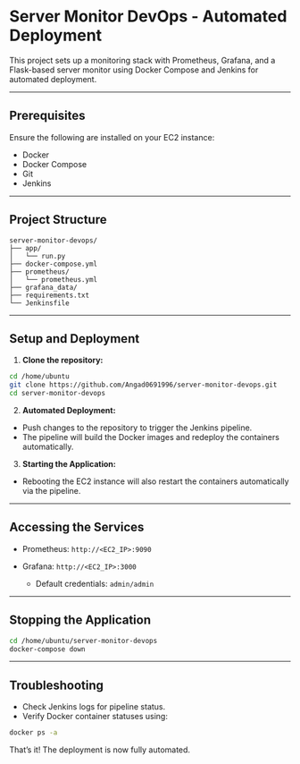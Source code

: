 # Server Monitor DevOps - Automated Deployment

This project sets up a monitoring stack with Prometheus, Grafana, and a Flask-based server monitor using Docker Compose and Jenkins for automated deployment.

---

## Prerequisites

Ensure the following are installed on your EC2 instance:

* Docker
* Docker Compose
* Git
* Jenkins

---

## Project Structure

```
server-monitor-devops/
├── app/
│   └── run.py
├── docker-compose.yml
├── prometheus/
│   └── prometheus.yml
├── grafana_data/
├── requirements.txt
└── Jenkinsfile
```

---

## Setup and Deployment

1. **Clone the repository:**

```bash
cd /home/ubuntu
git clone https://github.com/Angad0691996/server-monitor-devops.git
cd server-monitor-devops
```

2. **Automated Deployment:**

* Push changes to the repository to trigger the Jenkins pipeline.
* The pipeline will build the Docker images and redeploy the containers automatically.

3. **Starting the Application:**

* Rebooting the EC2 instance will also restart the containers automatically via the pipeline.

---

## Accessing the Services

* Prometheus: `http://<EC2_IP>:9090`
* Grafana: `http://<EC2_IP>:3000`

  * Default credentials: `admin/admin`

---

## Stopping the Application

```bash
cd /home/ubuntu/server-monitor-devops
docker-compose down
```

---

## Troubleshooting

* Check Jenkins logs for pipeline status.
* Verify Docker container statuses using:

```bash
docker ps -a
```

That’s it! The deployment is now fully automated.

